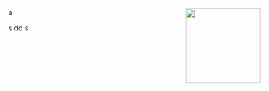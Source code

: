 <a href="https://github.com/wyvern8/akamai-nginx">
  <img src="https://raw.githubusercontent.com/wyvern8/akamai-nginx/master/logo.png?raw=true" alt="" title="logo" style="width: 150px;" align="right">
</a>a

s
dd
s
